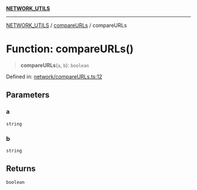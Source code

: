 [**NETWORK_UTILS**](../../README.md)

***

[NETWORK_UTILS](../../README.md) / [compareURLs](../README.md) / compareURLs

# Function: compareURLs()

> **compareURLs**(`a`, `b`): `boolean`

Defined in: [network/compareURLs.ts:12](https://github.com/dailker/everyutil/blob/7c30ec40bbb398255a9be572db0a537e8bcb9c11/src/network/compareURLs.ts#L12)

## Parameters

### a

`string`

### b

`string`

## Returns

`boolean`
